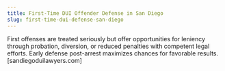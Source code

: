```yaml
---
title: First-Time DUI Offender Defense in San Diego
slug: first-time-dui-defense-san-diego
---
```


First offenses are treated seriously but offer opportunities for leniency through probation, diversion, or reduced penalties with competent legal efforts. Early defense post-arrest maximizes chances for favorable results.[sandiegoduilawyers.com]